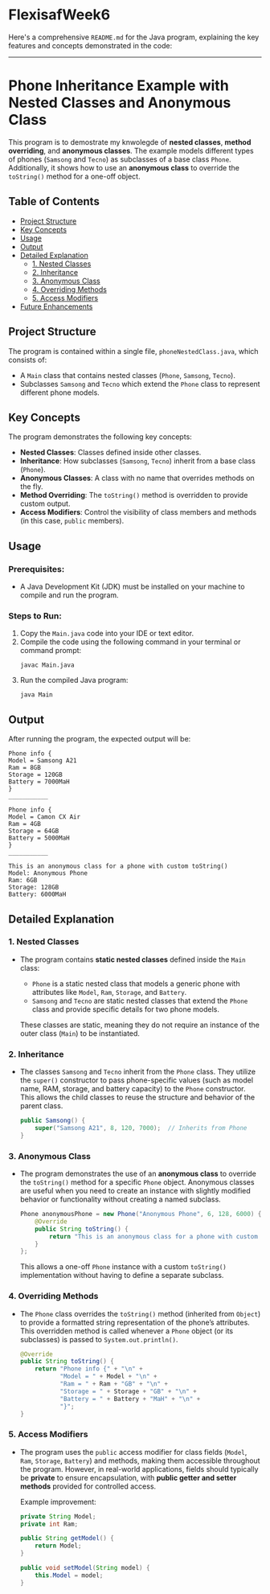 # FlexisafWeek6

Here's a comprehensive `README.md` for the Java program, explaining the key features and concepts demonstrated in the code:

---

# Phone Inheritance Example with Nested Classes and Anonymous Class

This program is to demostrate my knwolegde of **nested classes**, **method overriding**, and **anonymous classes**. The example models different types of phones (`Samsong` and `Tecno`) as subclasses of a base class `Phone`. Additionally, it shows how to use an **anonymous class** to override the `toString()` method for a one-off object.

## Table of Contents
- [Project Structure](#project-structure)
- [Key Concepts](#key-concepts)
- [Usage](#usage)
- [Output](#output)
- [Detailed Explanation](#detailed-explanation)
  - [1. Nested Classes](#1-nested-classes)
  - [2. Inheritance](#2-inheritance)
  - [3. Anonymous Class](#3-anonymous-class)
  - [4. Overriding Methods](#4-overriding-methods)
  - [5. Access Modifiers](#5-access-modifiers)
- [Future Enhancements](#future-enhancements)

## Project Structure
The program is contained within a single file, `phoneNestedClass.java`, which consists of:
- A `Main` class that contains nested classes (`Phone`, `Samsong`, `Tecno`).
- Subclasses `Samsong` and `Tecno` which extend the `Phone` class to represent different phone models.

## Key Concepts
The program demonstrates the following key concepts:
- **Nested Classes**: Classes defined inside other classes.
- **Inheritance**: How subclasses (`Samsong`, `Tecno`) inherit from a base class (`Phone`).
- **Anonymous Classes**: A class with no name that overrides methods on the fly.
- **Method Overriding**: The `toString()` method is overridden to provide custom output.
- **Access Modifiers**: Control the visibility of class members and methods (in this case, `public` members).

## Usage

### Prerequisites:
- A Java Development Kit (JDK) must be installed on your machine to compile and run the program.
  
### Steps to Run:
1. Copy the `Main.java` code into your IDE or text editor.
2. Compile the code using the following command in your terminal or command prompt:
   ```
   javac Main.java
   ```
3. Run the compiled Java program:
   ```
   java Main
   ```

## Output
After running the program, the expected output will be:

```
Phone info {
Model = Samsong A21
Ram = 8GB
Storage = 120GB
Battery = 7000MaH
}
___________

Phone info {
Model = Camon CX Air
Ram = 4GB
Storage = 64GB
Battery = 5000MaH
}
___________

This is an anonymous class for a phone with custom toString()
Model: Anonymous Phone
Ram: 6GB
Storage: 128GB
Battery: 6000MaH
```

## Detailed Explanation

### 1. Nested Classes
- The program contains **static nested classes** defined inside the `Main` class:
  - `Phone` is a static nested class that models a generic phone with attributes like `Model`, `Ram`, `Storage`, and `Battery`.
  - `Samsong` and `Tecno` are static nested classes that extend the `Phone` class and provide specific details for two phone models.
  
  These classes are static, meaning they do not require an instance of the outer class (`Main`) to be instantiated.

### 2. Inheritance
- The classes `Samsong` and `Tecno` inherit from the `Phone` class. They utilize the `super()` constructor to pass phone-specific values (such as model name, RAM, storage, and battery capacity) to the `Phone` constructor. This allows the child classes to reuse the structure and behavior of the parent class.

  ```java
  public Samsong() {
      super("Samsong A21", 8, 120, 7000);  // Inherits from Phone
  }
  ```

### 3. Anonymous Class
- The program demonstrates the use of an **anonymous class** to override the `toString()` method for a specific `Phone` object. Anonymous classes are useful when you need to create an instance with slightly modified behavior or functionality without creating a named subclass.

  ```java
  Phone anonymousPhone = new Phone("Anonymous Phone", 6, 128, 6000) {
      @Override
      public String toString() {
          return "This is an anonymous class for a phone with custom toString()";
      }
  };
  ```

  This allows a one-off `Phone` instance with a custom `toString()` implementation without having to define a separate subclass.

### 4. Overriding Methods
- The `Phone` class overrides the `toString()` method (inherited from `Object`) to provide a formatted string representation of the phone’s attributes. This overridden method is called whenever a `Phone` object (or its subclasses) is passed to `System.out.println()`.

  ```java
  @Override
  public String toString() {
      return "Phone info {" + "\n" +
             "Model = " + Model + "\n" +
             "Ram = " + Ram + "GB" + "\n" +
             "Storage = " + Storage + "GB" + "\n" +
             "Battery = " + Battery + "MaH" + "\n" +
             "}";
  }
  ```

### 5. Access Modifiers
- The program uses the `public` access modifier for class fields (`Model`, `Ram`, `Storage`, `Battery`) and methods, making them accessible throughout the program. However, in real-world applications, fields should typically be **private** to ensure encapsulation, with **public getter and setter methods** provided for controlled access.

  Example improvement:
  ```java
  private String Model;
  private int Ram;
  
  public String getModel() {
      return Model;
  }
  
  public void setModel(String model) {
      this.Model = model;
  }
  ```
